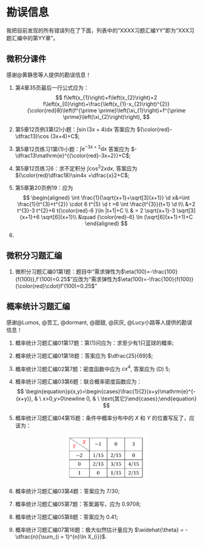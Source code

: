 # 勘误信息

我把目前发现的所有错误列在了下面，列表中的“XXXX习题汇编YY”即为“XXX习题汇编中的第YY章”。

$\newcommand{\d}{\mathrm{d}} \newcommand{\e}{\mathrm{e}}$

## 微积分课件

感谢@黄静思等人提供的勘误信息！

1. 第4章35页最后一行公式应为：
   $$
   f\left(x_{1}\right)+f\left(x_{2}\right)=2 f\left(x_{0}\right)+\frac{\left(x_{1}-x_{2}\right)^{2}}{\color{red}8}\left(f^{\prime \prime}\left(\xi_{1}\right)+f^{\prime \prime}\left(\xi_{2}\right)\right),
   $$

2. 第5章12页例3第(2)小题：$\displaystyle \int \sin(3x+4)\mathrm{d}{x}$ 答案应为 ${\color{red}-\dfrac13}\cos (3x+4)+C$;

3. 第5章12页练习1第(1)小题：$\displaystyle \int \mathrm{e}^{-3x+2}\mathrm{d}{x}$ 答案应为  $-\dfrac13\mathrm{e}^{{\color{red}-3x+2}}+C$;

4. 第5章12页练习6：求不定积分 $\displaystyle \int \cos^2 2x \mathrm{d}{x}$, 答案应为 ${\color{red}\dfrac18}\sin4x +\dfrac{x}2+C$; 

5. 第5章第20页例19：应为
   $$
   \begin{aligned}
   	\int \frac{1}{\sqrt{x+1}+\sqrt[3]{x+1}} \d  x&=\int \frac{1}{t^{3}+t^{2}} \cdot 6 t^{5} \d  t
   	 =6 \int \frac{t^{3}}{t+1} \d  t\\
   	 &=2 t^{3}-3 t^{2}+6 t{\color{red}-6 }\ln |t+1|+C
   	\\
   	& = 2 \sqrt{x+1}-3 \sqrt[3]{x+1}+6 \sqrt[6]{x+1}\\
   	&\quad {\color{red}-6} \ln (\sqrt[6]{x+1}+1)+C
   	\end{aligned}
   $$

6. 


## 微积分习题汇编

1. 微积分习题汇编01第1题：题目中“需求弹性为$\eta(100)=-\frac{100}{f(100)},f'(100)=0.25$”应改为“需求弹性为$\eta(100)=-\frac{100}{f(100)}{\color{red}\cdot}f'(100)=0.25$”

   

## 概率统计习题汇编

感谢@Lumos, @苦工, @dormant, @甜甜, @灰灰, @Lucy小路等人提供的勘误信息！ 

1. 概率统计习题汇编01第17题：第(1)问应为：求至少有$1$只蓝球的概率;

2. 概率统计习题汇编01第18题：答案应为 $\dfrac{25}{69}$;

3. 概率统计习题汇编02第7题：密度函数中应为 $cx^4$, 答案应为 (D) $5$;

4. 概率统计习题汇编03第6题：联合概率密度函数应为：
   $$
   \begin{equation}p(x,y)=\begin{cases}\frac{1}{2}(x+y)\mathrm{e}^{-(x+y)}, & \ x>0,y>0\newline 0, & \ \text{其它}\end{cases};\end{equation}
   $$

5. 概率统计习题汇编04第15题：条件中概率分布中的 $X$ 和 $Y$ 的位置写反了，应该为：

   <center><img src="pic/err_gltj_chap4_15.png" height = "45%" width = "45%" ></center>

6. 概率统计习题汇编03第4题：答案应为 $7/30$;

7. 概率统计习题汇编05第7题：答案漏写，应为 $0.9708$;

8. 概率统计习题汇编05第8题：答案应为 $0.41$;

9. 概率统计习题汇编07第16题：极大似然估计量应为 $\widehat{\theta} = - \dfrac{n}{\sum_{i = 1}^{n}\ln X_{i}}$.
